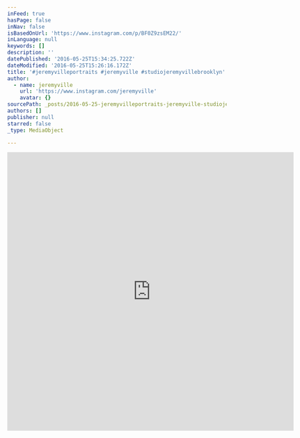 ```yaml
---
inFeed: true
hasPage: false
inNav: false
isBasedOnUrl: 'https://www.instagram.com/p/BF0Z9zsEM22/'
inLanguage: null
keywords: []
description: ''
datePublished: '2016-05-25T15:34:25.722Z'
dateModified: '2016-05-25T15:26:16.172Z'
title: '#jeremyvilleportraits #jeremyville #studiojeremyvillebrooklyn'
author:
  - name: jeremyville
    url: 'https://www.instagram.com/jeremyville'
    avatar: {}
sourcePath: _posts/2016-05-25-jeremyvilleportraits-jeremyville-studiojeremyvillebrookly.md
authors: []
publisher: null
starred: false
_type: MediaObject

---
```

<iframe src="https://cdn.embedly.com/widgets/media.html?src=http%3A%2F%2Fscontent.cdninstagram.com%2Ft50.2886-16%2F13284508_604776733032121_1302008900_n.mp4&amp;src_secure=1&amp;url=https%3A%2F%2Fwww.instagram.com%2Fp%2FBF0Z9zsEM22%2F&amp;image=https%3A%2F%2Fscontent.cdninstagram.com%2Ft51.2885-15%2Fe15%2F13259591_283164132021015_396229915_n.jpg%3Fig_cache_key%3DMTI1Nzc0NDM5NDQ5NDIwMTI3MA%253D%253D.2&amp;key=b7d04c9b404c499eba89ee7072e1c4f7&amp;type=video%2Fmp4&amp;schema=instagram" width="658" height="640" scrolling="no" frameborder="0" allowfullscreen="" style=""></iframe>